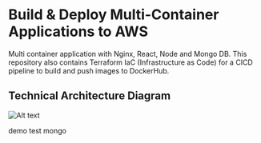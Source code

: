
# Build & Deploy Multi-Container Applications to AWS
Multi container application with Nginx, React, Node and Mongo DB. This repository also contains Terraform IaC (Infrastructure as Code) for a CICD pipeline to build and push images to DockerHub.

## Technical Architecture Diagram
![Alt text](./multi-container-tech-arch.png?raw=true "Technical Architecture Diagram")

demo test mongo
